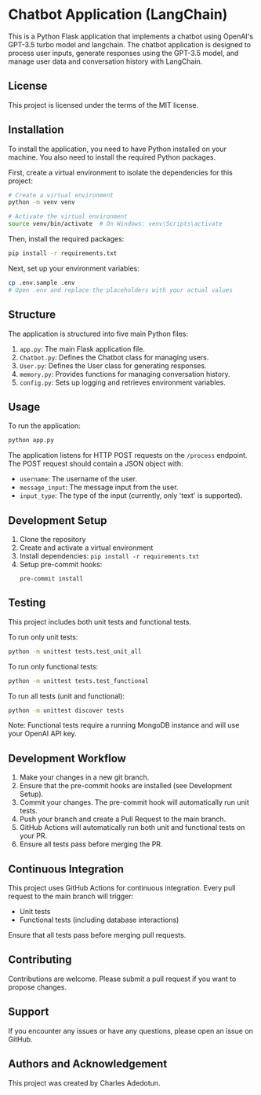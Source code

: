 # Chatbot Application (LangChain)

This is a Python Flask application that implements a chatbot using OpenAI's GPT-3.5 turbo model and langchain. The chatbot application is designed to process user inputs, generate responses using the GPT-3.5 model, and manage user data and conversation history with LangChain.

## License

This project is licensed under the terms of the MIT license.

## Installation

To install the application, you need to have Python installed on your machine. You also need to install the required Python packages. 

First, create a virtual environment to isolate the dependencies for this project:

```bash
# Create a virtual environment
python -m venv venv

# Activate the virtual environment
source venv/bin/activate  # On Windows: venv\Scripts\activate
```

Then, install the required packages:

```bash
pip install -r requirements.txt
```

Next, set up your environment variables:

```bash
cp .env.sample .env
# Open .env and replace the placeholders with your actual values
```

## Structure

The application is structured into five main Python files:

1. `app.py`: The main Flask application file.
2. `Chatbot.py`: Defines the Chatbot class for managing users.
3. `User.py`: Defines the User class for generating responses.
4. `memory.py`: Provides functions for managing conversation history.
5. `config.py`: Sets up logging and retrieves environment variables.

## Usage

To run the application:

```bash
python app.py
```

The application listens for HTTP POST requests on the `/process` endpoint. The POST request should contain a JSON object with:

- `username`: The username of the user.
- `message_input`: The message input from the user.
- `input_type`: The type of the input (currently, only 'text' is supported).

## Development Setup

1. Clone the repository
2. Create and activate a virtual environment
3. Install dependencies: `pip install -r requirements.txt`
4. Setup pre-commit hooks: 
   ```
   pre-commit install
   ```

## Testing

This project includes both unit tests and functional tests.

To run only unit tests:
```bash
python -m unittest tests.test_unit_all
```

To run only functional tests:
```bash
python -m unittest tests.test_functional
```

To run all tests (unit and functional):
```bash
python -m unittest discover tests
```

Note: Functional tests require a running MongoDB instance and will use your OpenAI API key.

## Development Workflow

1. Make your changes in a new git branch.
2. Ensure that the pre-commit hooks are installed (see Development Setup).
3. Commit your changes. The pre-commit hook will automatically run unit tests.
4. Push your branch and create a Pull Request to the main branch.
5. GitHub Actions will automatically run both unit and functional tests on your PR.
6. Ensure all tests pass before merging the PR.

## Continuous Integration

This project uses GitHub Actions for continuous integration. Every pull request to the main branch will trigger:

- Unit tests
- Functional tests (including database interactions)

Ensure that all tests pass before merging pull requests.

## Contributing

Contributions are welcome. Please submit a pull request if you want to propose changes.

## Support

If you encounter any issues or have any questions, please open an issue on GitHub.

## Authors and Acknowledgement

This project was created by Charles Adedotun.